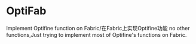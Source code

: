 # OptiFab
Implement Optifine function on Fabric/在Fabric上实现Optifine功能
no other functions,Just trying to implement most of Optifine's functions on Fabric.
